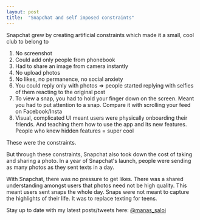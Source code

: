 ```yaml
---
layout: post
title:  "Snapchat and self imposed constraints"
---
```


Snapchat grew by creating artificial constraints which made it a small, cool club to belong to
1. No screenshot
2. Could add only people from phonebook
3. Had to share an image from camera instantly
4. No upload photos
5. No likes, no permanence, no social anxiety
6. You could reply only with photos => people started replying with selfies of them reacting to the original post
7. To view a snap, you had to hold your finger down on the screen. Meant you had to put attention to a snap. Compare it with scrolling your feed on Facebook/Insta
8. Visual, complicated UI meant users were physically onboarding their friends. And teaching them how to use the app and its new features. People who knew hidden features = super cool

These were the constraints.

But through these constraints, Snapchat also took down the cost of taking and sharing a photo. In a year of Snapchat's launch, people were sending as many photos as they sent texts in a day.

With Snapchat, there was no pressure to get likes. There was a shared understanding amongst users that photos need not be high quality. This meant users sent snaps the whole day. Snaps were not meant to capture the highlights of their life. It was to replace texting for teens.


Stay up to date with my latest posts/tweets here: [@manas_saloi](http://twitter.com/manas_saloi)

